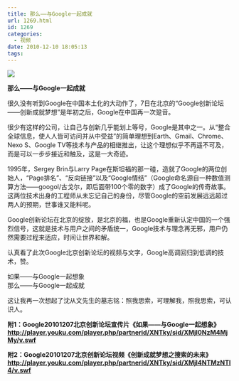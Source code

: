 ```yaml
---
title: 那么——与Google一起成就
url: 1269.html
id: 1269
categories:
  - 视频
date: 2010-12-10 18:05:13
tags:
---
```


![](http://photo.guolaijie.com/rooufer/attachments/month_1012/72010121018411.jpg)  
  

**那么——与Google一起成就**

  
很久没有听到Google在中国本土化的大动作了，7日在北京的“Google创新论坛——创新成就梦想”是年初之后，Google在中国再一次跫音。  
  
很少有这样的公司，让自己与创新几乎能划上等号，Google是其中之一。从“整合全球信息，使人人皆可访问并从中受益”的简单理想到Earth、Gmail、Chrome、Nexo S、Google TV等技术与产品的相继推出，让这个理想似乎不再遥不可及，而是可以一步步接近和触及，这是一大奇迹。  
  
1995年，Sergey Brin与Larry Page在斯坦福的那一碰，造就了Google的两位创始人，“Page排名”、“反向链接”以及“Google情结”（Google命名源自一种数值测算方法——googol/古戈尔，即后面带100个零的数字）成了Google的传奇故事。这两位技术出身的工程师从未忘记自己的身份，尽管Google的空前发展远远超过两人的预期，世事谁又能料呢。  
  
Google创新论坛在北京的绽放，是北京的福，也是Google重新认定中国的一个强烈信号，这就是技术与用户之间的矛盾统一，Google技术与理念再无邪，用户仍然需要过程来适应，时间让世界和解。  
  
认真看了此次Google北京创新论坛的视频与文字，Google高调回归到低调的技术，赞。  
  
如果——与Google一起想象  
那么——与Google一起成就  
  
这让我再一次想起了沈从文先生的墓志铭：照我思索，可理解我，照我思索，可认识人。  
  
  
**附1：Google20101207北京创新论坛宣传片《如果——与Google一起想象》**  
**http://player.youku.com/player.php/partnerid/XNTky/sid/XMjI0NzM4MjMy/v.swf**  
  
  
**附2：Google20101207北京创新论坛视频《创新成就梦想之搜索的未来》**  
**http://player.youku.com/player.php/partnerid/XNTky/sid/XMjI4NTMzNTI4/v.swf**